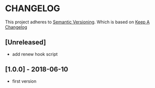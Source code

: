 # CHANGELOG

This project adheres to [Semantic Versioning](http://semver.org/).
Which is based on [Keep A Changelog](http://keepachangelog.com/)

## [Unreleased]
- add renew hook script

## [1.0.0] - 2018-06-10
- first version
